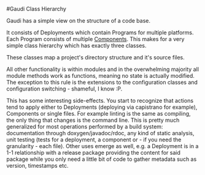 #Gaudi Class Hierarchy

Gaudi has a simple view on the structure of a code base.

It consists of Deployments which contain Programs for multiple platforms. Each Program consists of multiple [Components](rdoc/Gaudi/Component.html). This makes for a very simple class hierarchy which has exactly three classes.

These classes map a project's directory structure and it's source files. 

All other functionality is within modules and in the overwhelming majority all module methods work as functions, meaning no state is actually modified. The exception to this rule is the extensions to the configuration classes and configuration switching - shameful, I know :P.

This has some interesting side-effects. You start to recognize that actions tend to apply either to Deployments (deploying via capistrano for example), Components or single files. For example linting is the same as compiling, the only thing that changes is the command line. This is pretty much generalized for most operations performed by a build system: documentation through doxygen/javadoc/rdoc, any kind of static analysis, unit testing (tests for a deployment, a component or - if you need the granularity - each file). Other uses emerge as well, e.g. a Deployment is in a 1-1 relationship with a release package providing the content for said package while you only need a little bit of code to gather metadata such as version, timestamps etc.  
